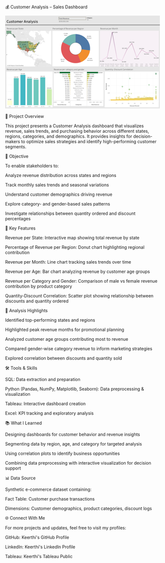 💰 Customer Analysis – Sales Dashboard

![Dashboard](./dashboard.png.png)

📌 Project Overview

This project presents a Customer Analysis dashboard that visualizes revenue, sales trends, and purchasing behavior across different states, regions, categories, and demographics. It provides insights for decision-makers to optimize sales strategies and identify high-performing customer segments.

🎯 Objective

To enable stakeholders to:

Analyze revenue distribution across states and regions

Track monthly sales trends and seasonal variations

Understand customer demographics driving revenue

Explore category- and gender-based sales patterns

Investigate relationships between quantity ordered and discount percentages

🔑 Key Features

Revenue per State: Interactive map showing total revenue by state

Percentage of Revenue per Region: Donut chart highlighting regional contribution

Revenue per Month: Line chart tracking sales trends over time

Revenue per Age: Bar chart analyzing revenue by customer age groups

Revenue per Category and Gender: Comparison of male vs female revenue contribution by product category

Quantity-Discount Correlation: Scatter plot showing relationship between discounts and quantity ordered

🧮 Analysis Highlights

Identified top-performing states and regions

Highlighted peak revenue months for promotional planning

Analyzed customer age groups contributing most to revenue

Compared gender-wise category revenue to inform marketing strategies

Explored correlation between discounts and quantity sold

🛠️ Tools & Skills

SQL: Data extraction and preparation

Python (Pandas, NumPy, Matplotlib, Seaborn): Data preprocessing & visualization

Tableau: Interactive dashboard creation

Excel: KPI tracking and exploratory analysis

📚 What I Learned

Designing dashboards for customer behavior and revenue insights

Segmenting data by region, age, and category for targeted analysis

Using correlation plots to identify business opportunities

Combining data preprocessing with interactive visualization for decision support

📊 Data Source

Synthetic e-commerce dataset containing:

Fact Table: Customer purchase transactions

Dimensions: Customer demographics, product categories, discount logs

🌐 Connect With Me

For more projects and updates, feel free to visit my profiles:

GitHub: Keerthi's GitHub Profile

LinkedIn: Keerthi's LinkedIn Profile

Tableau: Keerthi's Tableau Public
